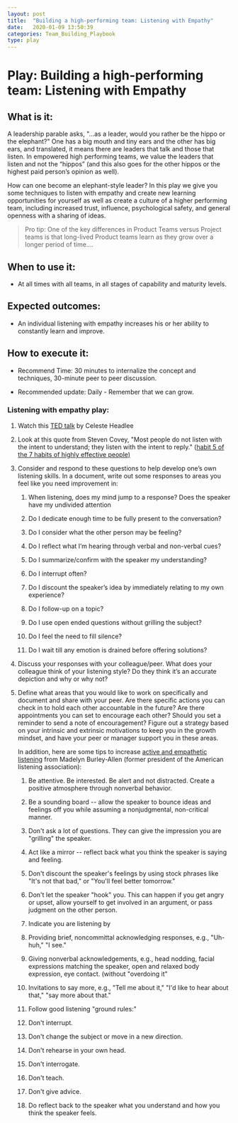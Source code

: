 ```yaml
---
layout: post
title:  "Building a high-performing team: Listening with Empathy"
date:   2020-01-09 13:50:39
categories: Team_Building_Playbook
type: play
---
```


Play: Building a high-performing team: Listening with Empathy
=============================================================

What is it:
-----------

A leadership parable asks, "...as a leader, would you rather be the hippo or the
elephant?" One has a big mouth and tiny ears and the other has big ears, and
translated, it means there are leaders that talk and those that listen. In
empowered high performing teams, we value the leaders that listen and not the
“hippos” (and this also goes for the other hippos or the highest paid person’s
opinion as well).

How can one become an elephant-style leader? In this play we give you some
techniques to listen with empathy and create new learning opportunities for
yourself as well as create a culture of a higher performing team, including
increased trust, influence, psychological safety, and general openness with a
sharing of ideas.

>   Pro tip: One of the key differences in Product Teams versus Project teams is
>   that long-lived Product teams learn as they grow over a longer period of
>   time….


When to use it:
---------------

-   At all times with all teams, in all stages of capability and maturity
    levels.


Expected outcomes:
------------------

-   An individual listening with empathy increases his or her ability to
    constantly learn and improve.

How to execute it:
------------------

-   Recommend Time: 30 minutes to internalize the concept and techniques,
    30-minute peer to peer discussion.

-   Recommended update: Daily - Remember that we can grow.

### Listening with empathy play:

1.  Watch this [TED
    talk](https://www.ted.com/talks/celeste_headlee_10_ways_to_have_a_better_conversation?language=en)
    by Celeste Headlee

2.  Look at this quote from Steven Covey, "Most people do not listen with the
    intent to understand; they listen with the intent to reply." ([habit 5 of
    the 7 habits of highly effective
    people)](https://www.franklincovey.com/the-7-habits/habit-5.html)

3.  Consider and respond to these questions to help develop one’s own listening
    skills. In a document, write out some responses to areas you feel like you
    need improvement in:

    1.  When listening, does my mind jump to a response? Does the speaker have
        my undivided attention

    2.  Do I dedicate enough time to be fully present to the conversation?

    3.  Do I consider what the other person may be feeling?

    4.  Do I reflect what I’m hearing through verbal and non-verbal cues?

    5.  Do I summarize/confirm with the speaker my understanding?

    6.  Do I interrupt often?

    7.  Do I discount the speaker’s idea by immediately relating to my own
        experience?

    8.  Do I follow-up on a topic?

    9.  Do I use open ended questions without grilling the subject?

    10. Do I feel the need to fill silence?

    11. Do I wait till any emotion is drained before offering solutions?

4.  Discuss your responses with your colleague/peer. What does your colleague
    think of your listening style? Do they think it’s an accurate depiction and
    why or why not?

5.  Define what areas that you would like to work on specifically and document
    and share with your peer. Are there specific actions you can check in to
    hold each other accountable in the future? Are there appointments you can
    set to encourage each other? Should you set a reminder to send a note of
    encouragement? Figure out a strategy based on your intrinsic and extrinsic
    motivations to keep you in the growth mindset, and have your peer or manager
    support you in these areas.

    In addition, here are some tips to increase [active and empathetic
    listening](https://www.beyondintractability.org/essay/empathic_listening)
    from Madelyn Burley-Allen (former president of the American listening
    association):

    1.  Be attentive. Be interested. Be alert and not distracted. Create a
        positive atmosphere through nonverbal behavior.

    2.  Be a sounding board -- allow the speaker to bounce ideas and feelings
        off you while assuming a nonjudgmental, non-critical manner.

    3.  Don't ask a lot of questions. They can give the impression you are
        "grilling" the speaker.

    4.  Act like a mirror -- reflect back what you think the speaker is saying
        and feeling.

    5.  Don't discount the speaker's feelings by using stock phrases like "It's
        not that bad," or "You'll feel better tomorrow."

    6.  Don't let the speaker "hook" you. This can happen if you get angry or
        upset, allow yourself to get involved in an argument, or pass judgment
        on the other person.

    7.  Indicate you are listening by

    8.  Providing brief, noncommittal acknowledging responses, e.g., "Uh-huh,"
        "I see."

    9.  Giving nonverbal acknowledgements, e.g., head nodding, facial
        expressions matching the speaker, open and relaxed body expression, eye
        contact. (without "overdoing it"

    10. Invitations to say more, e.g., "Tell me about it," "I'd like to hear
        about that," "say more about that."

    11. Follow good listening "ground rules:"

    12. Don't interrupt.

    13. Don't change the subject or move in a new direction.

    14. Don't rehearse in your own head.

    15. Don't interrogate.

    16. Don't teach.

    17. Don't give advice.

    18. Do reflect back to the speaker what you understand and how you think the
        speaker feels.
